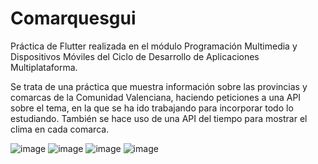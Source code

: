 # Comarquesgui
Práctica de Flutter realizada en el módulo Programación Multimedia y Dispositivos Móviles del Ciclo de Desarrollo de Aplicaciones Multiplataforma.

Se trata de una práctica que muestra información sobre las provincias y comarcas de la Comunidad Valenciana, haciendo peticiones a una API sobre el tema, en la que se ha ido trabajando para incorporar todo lo estudiando. También se hace uso de una API del tiempo para mostrar el clima en cada comarca.

![image](https://github.com/user-attachments/assets/97c30f69-e006-4ce6-aaf4-ef4d3893d91d)
![image](https://github.com/user-attachments/assets/5bc9d389-8dce-4c3c-8f12-299530ba9063)
![image](https://github.com/user-attachments/assets/41e5e6b5-973e-46dd-9572-fb9020d1f1b8)
![image](https://github.com/user-attachments/assets/a4354e56-112f-44ca-a951-4e916a63c202)
